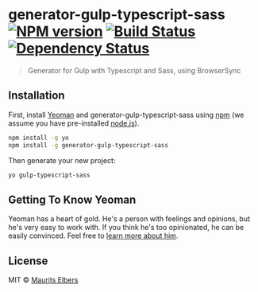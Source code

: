 # generator-gulp-typescript-sass [![NPM version][npm-image]][npm-url] [![Build Status][travis-image]][travis-url] [![Dependency Status][daviddm-image]][daviddm-url]
> Generator for Gulp with Typescript and Sass, using BrowserSync

## Installation

First, install [Yeoman](http://yeoman.io) and generator-gulp-typescript-sass using [npm](https://www.npmjs.com/) (we assume you have pre-installed [node.js](https://nodejs.org/)).

```bash
npm install -g yo
npm install -g generator-gulp-typescript-sass
```

Then generate your new project:

```bash
yo gulp-typescript-sass
```

## Getting To Know Yeoman

Yeoman has a heart of gold. He&#39;s a person with feelings and opinions, but he&#39;s very easy to work with. If you think he&#39;s too opinionated, he can be easily convinced. Feel free to [learn more about him](http://yeoman.io/).

## License

MIT © [Maurits Elbers]()


[npm-image]: https://badge.fury.io/js/generator-gulp-typescript-sass.svg
[npm-url]: https://npmjs.org/package/generator-gulp-typescript-sass
[travis-image]: https://travis-ci.org/MagicMau/generator-gulp-typescript-sass.svg?branch=master
[travis-url]: https://travis-ci.org/MagicMau/generator-gulp-typescript-sass
[daviddm-image]: https://david-dm.org/MagicMau/generator-gulp-typescript-sass.svg?theme=shields.io
[daviddm-url]: https://david-dm.org/MagicMau/generator-gulp-typescript-sass
